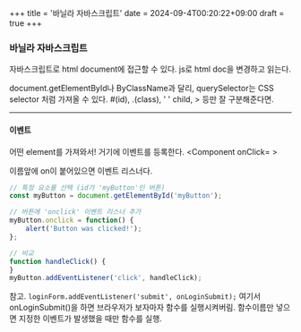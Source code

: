 +++
title = '바닐라 자바스크립트'
date = 2024-09-4T00:20:22+09:00
draft = true
+++
### 바닐라 자바스크립트

자바스크립트로 html document에 접근할 수 있다.
js로 html doc을 변경하고 읽는다.

document.getElementById나 ByClassName과 달리,
querySelector는 CSS selector 처럼 가져올 수 있다.
#(id), .(class), ' ' child, > 등만 잘 구분해준다면.  

---
#### 이벤트
어떤 element를 가져와서! 거기에 이벤트를 등록한다.
<Component onClick= > 

이름앞에 on이 붙어있으면 이벤트 리스너다.


```js
// 특정 요소를 선택 (id가 'myButton'인 버튼)
const myButton = document.getElementById('myButton');

// 버튼에 'onclick' 이벤트 리스너 추가
myButton.onclick = function() {
    alert('Button was clicked!');
};

// 비교
function handleClick() { 
}
myButton.addEventListener('click', handleClick);
```

참고.
`loginForm.addEventListener('submit', onLoginSubmit);`
여기서 onLoginSubmit()을 하면 브라우저가 보자마자 함수를 실행시켜버림.
함수이름만 넣으면 지정한 이벤트가 발생했을 때만 함수를 실행.


